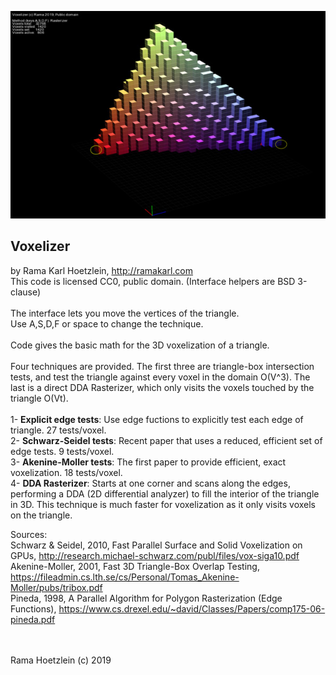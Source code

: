 ![image](https://github.com/ramakarl/voxelizer/blob/master/voxelizer.jpg)

Voxelizer
------------------------------------------------
by Rama Karl Hoetzlein, http://ramakarl.com<br>
This code is licensed CC0, public domain. (Interface helpers are BSD 3-clause)
<br><br>
The interface lets you move the vertices of the triangle.<br>
Use A,S,D,F or space to change the technique.
<br><br>
Code gives the basic math for the 3D voxelization of a triangle.
<br><br>
Four techniques are provided. The first three are triangle-box intersection tests, and test the triangle against every voxel in the domain O(V^3). The last is a direct DDA Rasterizer, which only visits the voxels touched by the triangle O(Vt).
<br><br>
1- **Explicit edge tests**: Use edge fuctions to explicitly test each edge of triangle. 27 tests/voxel.<br>
2- **Schwarz-Seidel tests**: Recent paper that uses a reduced, efficient set of edge tests. 9 tests/voxel.<br>
3- **Akenine-Moller tests**: The first paper to provide efficient, exact voxelization. 18 tests/voxel.<br>
4- **DDA Rasterizer**: Starts at one corner and scans along the edges, performing a DDA (2D differential analyzer) to fill the interior of the triangle in 3D. This technique is much faster for voxelization as it only visits voxels on the triangle.<br>

Sources:<br>
Schwarz & Seidel, 2010, Fast Parallel Surface and Solid Voxelization on GPUs, http://research.michael-schwarz.com/publ/files/vox-siga10.pdf<br>
Akenine-Moller, 2001, Fast 3D Triangle-Box Overlap Testing, https://fileadmin.cs.lth.se/cs/Personal/Tomas_Akenine-Moller/pubs/tribox.pdf<br>
Pineda, 1998, A Parallel Algorithm for Polygon Rasterization (Edge Functions),  https://www.cs.drexel.edu/~david/Classes/Papers/comp175-06-pineda.pdf<br>

<br><br>
Rama Hoetzlein (c) 2019

